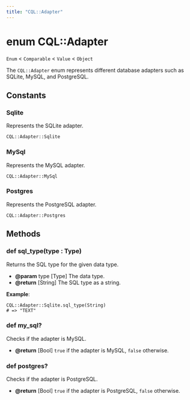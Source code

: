```yaml
---
title: "CQL::Adapter"
---
```


# enum CQL::Adapter

`Enum` < `Comparable` < `Value` < `Object`

The `CQL::Adapter` enum represents different database adapters such as SQLite, MySQL, and PostgreSQL.

## Constants

### Sqlite

Represents the SQLite adapter.

```crystal
CQL::Adapter::Sqlite
```

### MySql

Represents the MySQL adapter.

```crystal
CQL::Adapter::MySql
```

### Postgres

Represents the PostgreSQL adapter.

```crystal
CQL::Adapter::Postgres
```

## Methods

### def sql_type(type : Type)

Returns the SQL type for the given data type.

- **@param** type \[Type] The data type.
- **@return** \[String] The SQL type as a string.

**Example**:

```crystal
CQL::Adapter::Sqlite.sql_type(String)
# => "TEXT"
```

### def my_sql?

Checks if the adapter is MySQL.

- **@return** \[Bool] `true` if the adapter is MySQL, `false` otherwise.

### def postgres?

Checks if the adapter is PostgreSQL.

- **@return** \[Bool] `true` if the adapter is PostgreSQL, `false` otherwise.
